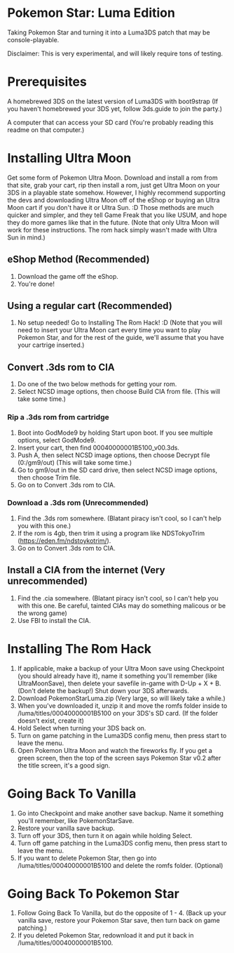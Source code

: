 # Pokemon Star: Luma Edition
Taking Pokemon Star and turning it into a Luma3DS patch that may be console-playable.

Disclaimer: This is very experimental, and will likely require tons of testing.

# Prerequisites #

A homebrewed 3DS on the latest version of Luma3DS with boot9strap (If you haven't homebrewed your 3DS yet, follow 3ds.guide to join the party.)

A computer that can access your SD card (You're probably reading this readme on that computer.)


# Installing Ultra Moon #

Get some form of Pokemon Ultra Moon. Download and install a rom from that site, grab your cart, rip then install a rom, just get Ultra Moon on your 3DS in a playable state somehow. However, I highly recommend supporting the devs and downloading Ultra Moon off of the eShop or buying an Ultra Moon cart if you don't have it or Ultra Sun. :D Those methods are much quicker and simpler, and they tell Game Freak that you like USUM, and hope they do more games like that in the future.
(Note that only Ultra Moon will work for these instructions. The rom hack simply wasn't made with Ultra Sun in mind.)

## eShop Method (Recommended) ##
1. Download the game off the eShop.
2. You're done!

## Using a regular cart (Recommended) ##
1. No setup needed! Go to Installing The Rom Hack! :D (Note that you will need to insert your Ultra Moon cart every time you want to play Pokemon Star, and for the rest of the guide, we'll assume that you have your cartrige inserted.)

## Convert .3ds rom to CIA ##
1. Do one of the two below methods for getting your rom.
2. Select NCSD image options, then choose Build CIA from file. (This will take some time.)

### Rip a .3ds rom from cartridge ###
1. Boot into GodMode9 by holding Start upon boot. If you see multiple options, select GodMode9.
2. Insert your cart, then find 00040000001B5100_v00.3ds.
3. Push A, then select NCSD image options, then choose Decrypt file (0:/gm9/out) (This will take some time.)
4. Go to gm9/out in the SD card drive, then select NCSD image options, then choose Trim file.
5. Go on to Convert .3ds rom to CIA.

### Download a .3ds rom (Unrecommended) ###
1. Find the .3ds rom somewhere. (Blatant piracy isn't cool, so I can't help you with this one.)
2. If the rom is 4gb, then trim it using a program like NDSTokyoTrim (https://eden.fm/ndstoykotrim/).
3. Go on to Convert .3ds rom to CIA.



## Install a CIA from the internet (Very unrecommended) ##
1. Find the .cia somewhere. (Blatant piracy isn't cool, so I can't help you with this one. Be careful, tainted CIAs may do something malicous or be the wrong game)
2. Use FBI to install the CIA.



# Installing The Rom Hack #

1. If applicable, make a backup of your Ultra Moon save using Checkpoint (you should already have it), name it something you'll remember (like UltraMoonSave), then delete your savefile in-game with D-Up + X + B. (Don't delete the backup!) Shut down your 3DS afterwards.
2. Download PokemonStarLuma.zip (Very large, so will likely take a while.)
3. When you've downloaded it, unzip it and move the romfs folder inside to /luma/titles/00040000001B5100 on your 3DS's SD card. (If the folder doesn't exist, create it)
4. Hold Select when turning your 3DS back on.
5. Turn on game patching in the Luma3DS config menu, then press start to leave the menu.
6. Open Pokemon Ultra Moon and watch the fireworks fly. If you get a green screen, then the top of the screen says Pokemon Star v0.2 after the title screen, it's a good sign.


# Going Back To Vanilla #

1. Go into Checkpoint and make another save backup. Name it something you'll remember, like PokemonStarSave.
2. Restore your vanilla save backup.
3. Turn off your 3DS, then turn it on again while holding Select.
4. Turn off game patching in the Luma3DS config menu, then press start to leave the menu.
5. If you want to delete Pokemon Star, then go into /luma/titles/00040000001B5100 and delete the romfs folder. (Optional)


# Going Back To Pokemon Star #

1. Follow Going Back To Vanilla, but do the opposite of 1 - 4. (Back up your vanilla save, restore your Pokemon Star save, then turn back on game patching.)
2. If you deleted Pokemon Star, redownload it and put it back in /luma/titles/00040000001B5100.
